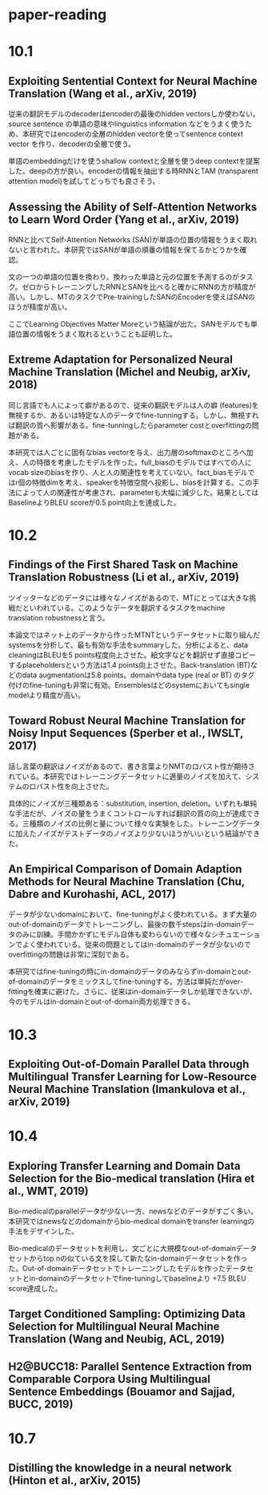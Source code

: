 # paper-reading

# 10.1

##  Exploiting Sentential Context for Neural Machine Translation (Wang et al., arXiv, 2019)

従来の翻訳モデルのdecoderはencoderの最後のhidden vectorsしか使わない。source sentence の単語の意味やlinguistics information などをうまく使うため、本研究ではencoderの全層のhidden vectorを使ってsentence context vector を作り、decoderの全層で使う。

単語のembeddingだけを使うshallow contextと全層を使うdeep contextを提案した。deepの方が良い。encoderの情報を抽出する時RNNとTAM (transparent attention model)を試してどっちでも良さそう。 

##  Assessing the Ability of Self-Attention Networks to Learn Word Order (Yang et al., arXiv, 2019)

RNNと比べてSelf-Attention Networks (SAN)が単語の位置の情報をうまく取れないと言われた。本研究ではSANが単語の順番の情報を保てるかどうかを確認。

文の一つの単語の位置を換わり、換わった単語と元の位置を予測するのがタスク。ゼロからトレーニングしたRNNとSANを比べると確かにRNNの方が精度が高い。しかし、MTのタスクでPre-trainingしたSANのEncoderを使えばSANのほうが精度が高い。

ここでLearning Objectives Matter Moreという結論が出た。SANモデルでも単語位置の情報をうまく取れるということも証明した。



## Extreme Adaptation for Personalized Neural Machine Translation (Michel and **Neubig**, arXiv, 2018)

同じ言語でも人によって癖があるので、従来の翻訳モデルは人の癖 (features)を無視するか、あるいは特定な人のデータでfine-tunningする。しかし、無視すれば翻訳の質へ影響がある。fine-tunningしたらparameter costとoverfittingの問題がある。

本研究では人ごとに固有なbias vectorを与え、出力層のsoftmaxのところへ加え、人の特徴を考慮したモデルを作った。full_biasのモデルではすべての人にvocab sizeのbiasを作り、人と人の関連性を考えていない。fact_biasモデルではr個の特徴dimを考え、speakerを特徴空間へ投影し、biasを計算する。この手法によって人の関連性が考慮され、parameterも大幅に減少した。結果としてはBaselineよりBLEU scoreが0.5 point向上を達成した。

# 10.2

## Findings of the First Shared Task on Machine Translation Robustness (Li et al., arXiv, 2019)

ツイッターなどのデータには様々なノイズがあるので、MTにとっては大きな挑戦だといわれている。このようなデータを翻訳するタスクをmachine translation robustnessと言う。

本論文ではネット上のデータから作ったMTNTというデータセットに取り組んだsystemsを分析して、最も有効な手法をsummaryした。分析によると、data cleaningはBLEUを5 points程度向上させた。絵文字などを翻訳せず直接コピーするplaceholdersという方法は1.4 points向上させた。Back-translation (BT)などのdata augmentationは5.8 points。domainやdata type (real or BT) のタグ付けのfine-tuningも非常に有効。Ensemblesはどのsystemにおいてもsingle modelより精度が高い。

## Toward Robust Neural Machine Translation for Noisy Input Sequences (Sperber et al., IWSLT, 2017)

話し言葉の翻訳はノイズがあるので、書き言葉よりNMTのロバスト性が期待されている。本研究ではトレーニングデータセットに適量のノイズを加えて、システムのロバスト性を向上させた。

具体的にノイズが三種類ある：substitution, insertion, deletion。いずれも単純な手法だが、ノイズの量をうまくコントロールすれば翻訳の質の向上が達成できる。三種類のノイズの比例と量について様々な実験をした。トレーニングデータに加えたノイズがテストデータのノイズより少ないほうがいいという結論ができた。

## An Empirical Comparison of Domain Adaption Methods for Neural Machine Translation (Chu, Dabre and Kurohashi, ACL, 2017)

データが少ないdomainにおいて、fine-tuningがよく使われている。まず大量のout-of-domainのデータでトレーニングし、最後の数千stepsはin-domainデータのみに訓練。手間かかずにモデル自体も変わらないので様々なシチュエーションでよく使われている。従来の問題としてはin-domainのデータが少ないのでoverfittingの問題は非常に深刻である。

本研究ではfine-tuningの時にin-domainのデータのみならずin-domainとout-of-domainのデータをミックスしてfine-tuningする。方法は単純だがover-fittingを確実に避けた。さらに、従来はin-domainデータしか処理できないが、今のモデルはin-domainとout-of-domain両方処理できる。 

# 10.3

## Exploiting Out-of-Domain Parallel Data through Multilingual Transfer Learning for Low-Resource Neural Machine Translation (Imankulova et al., arXiv, 2019)


# 10.4

## Exploring Transfer Learning and Domain Data Selection for the Bio-medical translation (Hira et al., WMT, 2019)

Bio-medicalのparallelデータが少ない一方、newsなどのデータがすごく多い。本研究ではnewsなどのdomainからbio-medical domainをtransfer learningの手法をデザインした。

Bio-medicalのデータセットを利用し、文ごとに大規模なout-of-domainデータセットからtop nの似ている文を探して新たなin-domainデータセットを作った。Out-of-domainデータセットでトレーニングしたモデルを作ったデータセットとin-domainのデータセットでfine-tuningしてbaselineより +7.5 BLEU score達成した。

## Target Conditioned Sampling: Optimizing Data Selection for Multilingual Neural Machine Translation (Wang and Neubig, ACL, 2019)

## H2@BUCC18: Parallel Sentence Extraction from Comparable Corpora Using Multilingual Sentence Embeddings (Bouamor and Sajjad, BUCC, 2019)

# 10.7

## Distilling the knowledge in a neural network (Hinton et al., arXiv, 2015)





